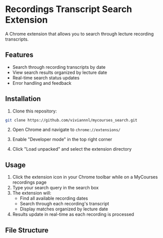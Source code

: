 # Recordings Transcript Search Extension

A Chrome extension that allows you to search through lecture recording transcripts.

## Features

- Search through recording transcripts by date
- View search results organized by lecture date
- Real-time search status updates
- Error handling and feedback

## Installation

1. Clone this repository:
```bash
git clone https://github.com/viviannnl/mycourses_search.git
```

2. Open Chrome and navigate to `chrome://extensions/`

3. Enable "Developer mode" in the top right corner

4. Click "Load unpacked" and select the extension directory

## Usage

1. Click the extension icon in your Chrome toolbar while on a MyCourses recordings page
2. Type your search query in the search box
3. The extension will:
   - Find all available recording dates
   - Search through each recording's transcript
   - Display matches organized by lecture date
4. Results update in real-time as each recording is processed

## File Structure
